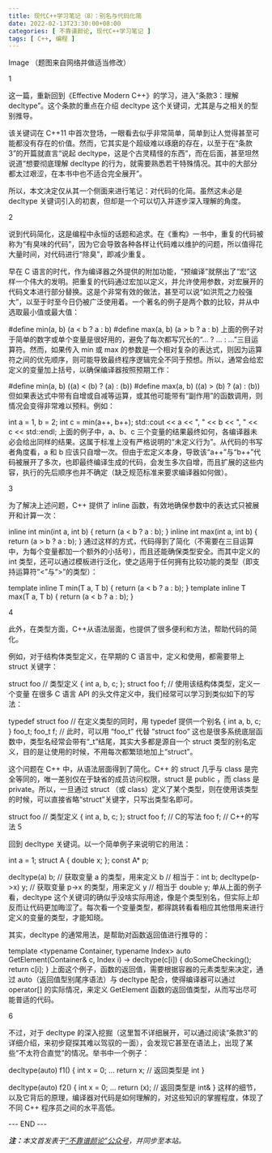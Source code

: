 ```yaml
---
title: 现代C++学习笔记（8）：别名与代码化简
date: 2022-02-13T23:30:00+08:00
categories: [ 不靠谱颜论, 现代C++学习笔记 ]
tags: [ C++, 编程 ]
---
```


Image
（题图来自网络并做适当修改）

1

这一篇，重新回到《Effective Modern C++》的学习，进入“条款3：理解decltype”。这个条款的重点在介绍 decltype 这个关键词，尤其是与之相关的型别推导。

该关键词在 C++11 中首次登场，一眼看去似乎非常简单，简单到让人觉得甚至可能都没有存在的价值。然而，它其实是个超级难以琢磨的存在，以至于在“条款3”的开篇就直言“说起 decltype，这是个古灵精怪的东西”，而在后面，甚至坦然说道“想要彻底理解 decltype 的行为，就需要熟悉若干特殊情况。其中的大部分都太过艰涩，在本书中也不适合完全展开”。

所以，本文决定仅从其一个侧面来进行笔记：对代码的化简。虽然这未必是 decltype 关键词引入的初衷，但却是一个可以切入并逐步深入理解的角度。

2

说到代码简化，这是编程中永恒的话题和追求。在《重构》一书中，重复的代码被称为“有臭味的代码”，因为它会导致各种各样让代码难以维护的问题，所以值得花大量时间，对代码进行“除臭”，即减少重复。

早在 C 语言的时代，作为编译器之外提供的附加功能，“预编译”就祭出了“宏”这样一个伟大的发明。把重复的代码通过宏加以定义，并允许使用参数，对宏展开的代码文本进行部分替换。这是个非常有效的做法，甚至可以说“如洪荒之力般强大”，以至于时至今日仍被广泛使用着。一个著名的例子是两个数的比较，并从中选取最小值或最大值：

#define min(a, b) (a < b ? a : b)
#define max(a, b) (a > b ? a : b)
上面的例子对于简单的数字或单个变量是很好用的，避免了每次都写冗长的“... ? ... : ...”三目运算符。然而，如果传入 min 或 max 的参数是一个相对复杂的表达式，则因为运算符之间的优先顺序，则可能导致最终程序逻辑完全不同于预想。所以，通常会给宏定义的变量加上括号，以确保编译器按照预期工作：

#define min(a, b) ((a) < (b) ? (a) : (b))
#define max(a, b) ((a) > (b) ? (a) : (b))
但如果表达式中带有自增或自减等运算，或其他可能带有“副作用”的函数调用，则情况会变得非常难以预料。例如：

int a = 1, b = 2;
int c = min(a++, b++);
std::cout << a << ", " << b << ", " << c << std::endl;
上面的例子中，a、b、c 三个变量的结果最终如何，各编译器未必会给出同样的结果。这属于标准上没有严格说明的“未定义行为”。从代码的书写者角度看，a 和 b 应该只自增一次。但由于宏定义本身，导致该“a++”与“b++”代码被展开了多次，也即最终编译生成的代码，会发生多次自增，而且扩展的这些内容，执行的先后顺序也并不确定（缺乏规范标准来要求编译器如何做）。

3

为了解决上述问题，C++ 提供了 inline 函数，有效地确保参数中的表达式只被展开和计算一次：

inline int min(int a, int b) { return (a < b ? a : b); }
inline int max(int a, int b) { return (a > b ? a : b); }
通过这样的方式，代码得到了简化（不需要在三目运算中，为每个变量都加一个额外的小括号），而且还能确保类型安全。而其中定义的 int 类型，还可以通过模板进行泛化，使之适用于任何拥有比较功能的类型（即支持运算符“<”与“>”的类型）：

template <typename T>
inline T min(T a, T b) { return (a < b ? a : b); }
template <typename T>
inline T max(T a, T b) { return (a < b ? a : b); }

4

此外，在类型方面，C++从语法层面，也提供了很多便利和方法，帮助代码的简化。

例如，对于结构体类型定义，在早期的 C 语言中，定义和使用，都需要带上 struct 关键字：

struct foo // 类型定义
{
  int a, b, c;
};
struct foo f; // 使用该结构体类型，定义一个变量
在很多 C 语言 API 的头文件定义中，我们经常可以学习到类似如下的写法：

typedef struct foo // 在定义类型的同时，用 typedef 提供一个别名
{
  int a, b, c;
} foo_t;
foo_t f; // 此时，可以用 “foo_t” 代替 “struct foo”
这也是很多系统底层函数中，类型名经常会带有“_t”结尾，其实大多都是源自一个 struct 类型的别名定义，目的是让使用的时候，不用每次都繁琐地加上“struct”。

这个问题在 C++ 中，从语法层面得到了简化。C++ 的 struct 几乎与 class 是完全等同的，唯一差别仅在于缺省的成员访问权限，struct 是 public ，而 class 是 private。所以，一旦通过 struct （或 class）定义了某个类型，则在使用该类型的时候，可以直接省略“struct”关键字，只写出类型名即可。

struct foo // 类型定义
{
  int a, b, c;
};
struct foo f; // C的写法
foo f; // C++的写法
5

回到 decltype 关键词。以一个简单例子来说明它的用法：

int a = 1;
struct A { double x; };
const A* p;

decltype(a) b; // 获取变量 a 的类型，用来定义 b
               // 相当于：int b;
decltype(p->x) y; // 获取变量 p->x 的类型，用来定义 y
                  // 相当于 double y;
单从上面的例子看，decltype 这个关键词的确似乎没啥实际用途，像是个类型别名，但实际上却反而让代码更加晦涩了。每次看一个变量类型，都得跳转看看相应其他借用来进行定义的变量的类型，才能知晓。

其实，decltype 的通常用法，是帮助对函数返回值进行推导的：

template <typename Container, typename Index>
auto GetElement(Container& c, Index i)
  -> decltype(c[i])
{
  doSomeChecking();
  return c[i];
}
上面这个例子，函数的返回值，需要根据容器的元素类型来决定，通过 auto（返回值型别尾序语法）与 decltype 配合，使得编译器可以通过 operator[] 的实际情况，来定义 GetElement 函数的返回值类型，从而写出尽可能普适的代码。

6

不过，对于 decltype 的深入挖掘（这里暂不详细展开，可以通过阅读“条款3”的详细介绍，来初步窥探其难以驾驭的一面），会发现它甚至在语法上，出现了某些“不太符合直觉”的情况。举书中一个例子：

decltype(auto) f1()
{
  int x = 0;
  ...
  return x; // 返回类型是 int
}

decltype(auto) f2()
{
  int x = 0;
  ...
  return (x); // 返回类型是 int&
}
这样的细节，以及它背后的原理，编译器对代码是如何理解的，对这些知识的掌握程度，体现了不同 C++ 程序员之间的水平高低。

<div class="p-5 text-center">--- END ---</div>

<i><b>注：</b>本文首发表于[“不靠谱颜论”公众号](https://mp.weixin.qq.com/s/N8tfHUOhfh_l5f6yBEM53A)，并同步至本站。</i>
